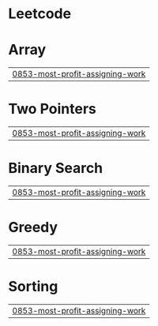 # Leetcode


# Array
|  |
| ------- |
| [0853-most-profit-assigning-work](https://github.com/SrilathaDama/Leetcode/tree/master/0853-most-profit-assigning-work) |
# Two Pointers
|  |
| ------- |
| [0853-most-profit-assigning-work](https://github.com/SrilathaDama/Leetcode/tree/master/0853-most-profit-assigning-work) |
# Binary Search
|  |
| ------- |
| [0853-most-profit-assigning-work](https://github.com/SrilathaDama/Leetcode/tree/master/0853-most-profit-assigning-work) |
# Greedy
|  |
| ------- |
| [0853-most-profit-assigning-work](https://github.com/SrilathaDama/Leetcode/tree/master/0853-most-profit-assigning-work) |
# Sorting
|  |
| ------- |
| [0853-most-profit-assigning-work](https://github.com/SrilathaDama/Leetcode/tree/master/0853-most-profit-assigning-work) |